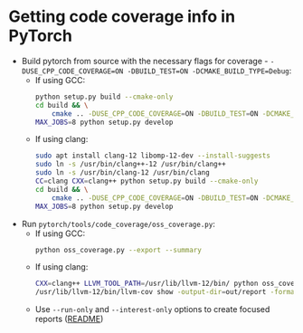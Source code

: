 # Getting code coverage info in PyTorch
- Build pytorch from source with the necessary flags for coverage - `-DUSE_CPP_CODE_COVERAGE=ON -DBUILD_TEST=ON -DCMAKE_BUILD_TYPE=Debug`:
    - If using GCC:
        ```bash
        python setup.py build --cmake-only
        cd build && \
            cmake .. -DUSE_CPP_CODE_COVERAGE=ON -DBUILD_TEST=ON -DCMAKE_BUILD_TYPE=Debug
        MAX_JOBS=8 python setup.py develop
        ```
    - If using clang:
        ```bash
        sudo apt install clang-12 libomp-12-dev --install-suggests
        sudo ln -s /usr/bin/clang++-12 /usr/bin/clang++
        sudo ln -s /usr/bin/clang-12 /usr/bin/clang
        CC=clang CXX=clang++ python setup.py build --cmake-only
        cd build && \
            cmake .. -DUSE_CPP_CODE_COVERAGE=ON -DBUILD_TEST=ON -DCMAKE_BUILD_TYPE=Debug
        MAX_JOBS=8 python setup.py develop
        ```
- Run `pytorch/tools/code_coverage/oss_coverage.py`:
    - If using GCC:
        ```bash
        python oss_coverage.py --export --summary
        ```
    - If using clang:
        ```bash
        CXX=clang++ LLVM_TOOL_PATH=/usr/lib/llvm-12/bin/ python oss_coverage.py
        /usr/lib/llvm-12/bin/llvm-cov show -output-dir=out/report -format=html -instr-profile=/home/syeahmed/workspace/pytorch/tools/code_coverage/package/util/../../profile/merged/test_jit.merged -object /home/syeahmed/workspace/pytorch/build/bin/test_jit
        ```
    - Use `--run-only` and `--interest-only` options to create focused reports ([README](https://github.com/pytorch/pytorch/blob/master/tools/code_coverage/README.md))
